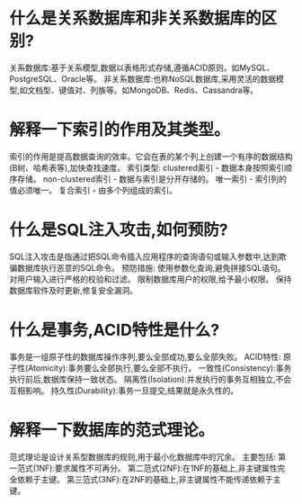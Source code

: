 # 什么是关系数据库和非关系数据库的区别?

关系数据库:基于关系模型,数据以表格形式存储,遵循ACID原则。如MySQL、PostgreSQL、Oracle等。
非关系数据库:也称NoSQL数据库,采用灵活的数据模型,如文档型、键值对、列族等。如MongoDB、Redis、Cassandra等。

# 解释一下索引的作用及其类型。

索引的作用是提高数据查询的效率。它会在表的某个列上创建一个有序的数据结构(B树、哈希表等),加快查找速度。
索引类型:
clustered索引 - 数据本身按照索引顺序存储。
non-clustered索引 - 数据与索引是分开存储的。
唯一索引 - 索引列的值必须唯一。
复合索引 - 由多个列组成的索引。
# 什么是SQL注入攻击,如何预防?

SQL注入攻击是指通过把SQL命令插入应用程序的查询语句或输入参数中,达到欺骗数据库执行恶意的SQL命令。
预防措施:
使用参数化查询,避免拼接SQL语句。
对用户输入进行严格的校验和过滤。
限制数据库用户的权限,给予最小权限。
保持数据库软件及时更新,修复安全漏洞。
# 什么是事务,ACID特性是什么?

事务是一组原子性的数据库操作序列,要么全部成功,要么全部失败。
ACID特性:
原子性(Atomicity):事务要么全部执行,要么全部不执行。
一致性(Consistency):事务执行前后,数据库保持一致状态。
隔离性(Isolation):并发执行的事务互相独立,不会互相影响。
持久性(Durability):事务一旦提交,结果就是永久性的。
# 解释一下数据库的范式理论。

范式理论是设计关系型数据库的规则,用于最小化数据库中的冗余。
主要包括:
第一范式(1NF):要求属性不可再分。
第二范式(2NF):在1NF的基础上,非主键属性完全依赖于主键。
第三范式(3NF):在2NF的基础上,非主键属性不能传递依赖于主键。
